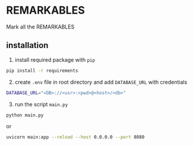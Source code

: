 # REMARKABLES

Mark all the REMARKABLES


## installation

1. install required package with `pip`

```bash
pip install -r requirements
```

2. create `.env` file in root directory and add `DATABASE_URL` with credentials

```bash
DATABASE_URL="<DB>://<usr>:<pwd>@<host>/<db>"
```

3. run the script `main.py`

```bash
python main.py
```
or 
```bash
uvicorn main:app --reload --host 0.0.0.0 --port 8080
```
